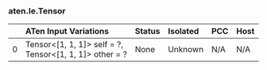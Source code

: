 ### aten.le.Tensor
|    | ATen Input Variations                                      | Status   | Isolated   | PCC   | Host   |
|---:|:-----------------------------------------------------------|:---------|:-----------|:------|:-------|
|  0 | Tensor<[1, 1, 1]> self = ?,<br>Tensor<[1, 1, 1]> other = ? | None     | Unknown    | N/A   | N/A    |

